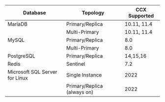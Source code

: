 <!-- Parent: CCX-Docs --> 
<!-- Parent: End-Users --> 
<!-- Title: Supported-Databases --> 
| **Database** | **Topology** | **CCX Supported** |
| ---------- | --------------- | -------------------- |
| MariaDB | Primary/Replica | 10.11, 11.4 |
|  | Multi-Primary | 10.11, 11.4 |
| MySQL | Primary/Replica | 8.0 |
|  | Multi-Primary | 8.0 |
| PostgreSQL | Primary/Replica | 14,15,16 |
| Redis | Sentinel | 7.2 |
| Microsoft SQL Server for Linux | Single Instance | 2022 |
|  | Primary/Replica (always on) | 2022 |
